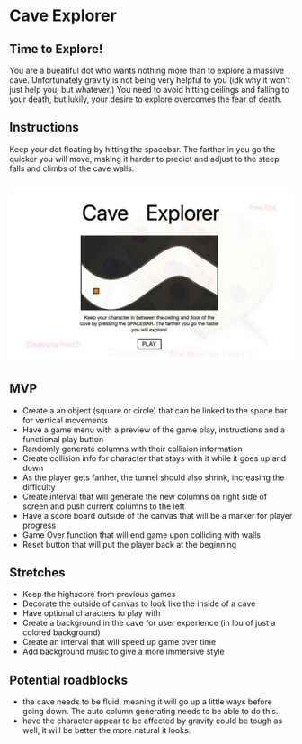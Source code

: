 # Cave Explorer
## Time to Explore!
You are a bueatiful dot who wants nothing more than to explore a massive cave. Unfortunately gravity is not being very helpful to you (idk why it won't just help you, but whatever.) You need to avoid hitting ceilings and falling to your death, but lukily, your desire to explore overcomes the fear of death. 

## Instructions

Keep your dot floating by hitting the spacebar. The farther in you go the quicker you will move, making it harder to predict and adjust to the steep falls and climbs of the cave walls. 

![Cave Explorer](./caveExplorerImage.jpg)
---
## MVP
* Create a an object (square or circle) that can be linked to the space bar for vertical movements
* Have a game menu with a preview of the game play, instructions and a functional play button
* Randomly generate columns with their collision information
* Create collision info for character that stays with it while it goes up and down
* As the player gets farther, the tunnel should also shrink, increasing the difficulty
* Create interval that will generate the new columns on right side of screen and push current columns to the left 
* Have a score board outside of the canvas that will be a marker for player progress
* Game Over function that will end game upon colliding with walls
* Reset button that will put the player back at the beginning
## Stretches
* Keep the highscore from previous games
* Decorate the outside of canvas to look like the inside of a cave
* Have optional characters to play with
* Create a background in the cave for user experience (in lou of just a colored background)
* Create an interval that will speed up game over time
* Add background music to give a more immersive style
## Potential roadblocks
* the cave needs to be fluid, meaning it will go up a little ways before going down. The auto column generating needs to be able to do this.
* have the character appear to be affected by gravity could be tough as well, it will be better the more natural it looks.